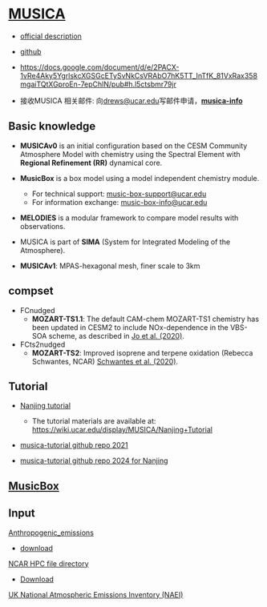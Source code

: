 # [MUSICA](https://wiki.ucar.edu/display/MUSICA/MUSICA+Home)

- [official description](https://www2.acom.ucar.edu/sections/multi-scale-infrastructure-chemistry-modeling-musica)
- [github](https://github.com/NCAR/MUSICA)
- https://docs.google.com/document/d/e/2PACX-1vRe4Aky5YgrlskcXGSGcETySvNkCsVRAbO7hK5TT_InTfK_81VxRax358mgaiTQtXGproEn-7epChlN/pub#h.l5ctsbmr79jr

- 接收MUSICA 相关邮件: 向[drews@ucar.edu](mailto:drews@ucar.edu)写邮件申请，[**musica-info**](https://groups.google.com/a/ucar.edu/d/forum/musica-info)



## Basic knowledge

- **MUSICAv0** is an initial configuration based on the CESM Community Atmosphere Model with chemistry using the Spectral Element with **Regional Refinement (RR)** dynamical core.
- **MusicBox** is a box model using a model independent chemistry module.
  - For technical support: music-box-support@ucar.edu
  - For information exchange: music-box-info@ucar.edu 
- **MELODIES** is a modular framework to compare model results with observations.
- MUSICA is part of **SIMA** (System for Integrated Modeling of the Atmosphere).

- **MUSICAv1**: MPAS-hexagonal mesh, finer scale to 3km



## compset

- FCnudged
  - **MOZART-TS1.1**: The default CAM-chem MOZART-TS1 chemistry has been updated in CESM2 to include NOx-dependence in the VBS-SOA scheme, as described in [Jo et al. (2020)](https://doi.org/10.5194/acp-2020-543).
- FCts2nudged
  - **MOZART-TS2**: Improved isoprene and terpene oxidation (Rebecca Schwantes, NCAR) [Schwantes et al. (2020)](https://doi.org/10.5194/acp-20-3739-2020).



## Tutorial

- [Nanjing tutorial](./Nanjing_tutorial)
  - The tutorial materials are available at: https://wiki.ucar.edu/display/MUSICA/Nanjing+Tutorial

- [musica-tutorial github repo 2021](https://github.com/NCAR/musica-tutorial)
- [musica-tutorial github repo 2024 for Nanjing](https://github.com/jzhan166/MUSICAv0_Nanjing_tutorial_2024?tab=readme-ov-file)



## [MusicBox](https://musicbox.acom.ucar.edu/)



## Input

[Anthropogenic_emissions](./Anthropogenic_Emissions.xlsx)

- [download](https://docs.google.com/spreadsheets/d/1WHtJtli9F2vMBwPvyLhkPN95PlQGq5pK9QgGIyJZ7dU/edit?gid=0#gid=0)

[NCAR HPC file directory](./HPC_input_files_location.xlsx)

- [Download](https://docs.google.com/spreadsheets/d/e/2PACX-1vQqNablLIRxQhTtoEoEoTvwEQ8NjRPLL207ktC3l8F6miK9tojQ-oanEYhgYUIRmQ/pubhtml?)

[UK National Atmospheric Emissions Inventory (NAEI)](https://naei.energysecurity.gov.uk/)
